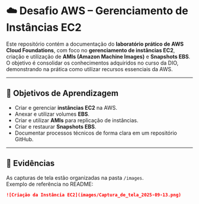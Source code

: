 # ☁️ Desafio AWS – Gerenciamento de Instâncias EC2

Este repositório contém a documentação do **laboratório prático de AWS Cloud Foundations**, com foco no **gerenciamento de instâncias EC2**, criação e utilização de **AMIs (Amazon Machine Images)** e **Snapshots EBS**.  
O objetivo é consolidar os conhecimentos adquiridos no curso da DIO, demonstrando na prática como utilizar recursos essenciais da AWS.

---

## 🎯 Objetivos de Aprendizagem
- Criar e gerenciar **instâncias EC2** na AWS.  
- Anexar e utilizar volumes **EBS**.  
- Criar e utilizar **AMIs** para replicação de instâncias.  
- Criar e restaurar **Snapshots EBS**.  
- Documentar processos técnicos de forma clara em um repositório GitHub.    

---

## 📸 Evidências
As capturas de tela estão organizadas na pasta `/images`.  
Exemplo de referência no README:  

```markdown
![Criação da Instância EC2](images/Captura_de_tela_2025-09-13.png)


